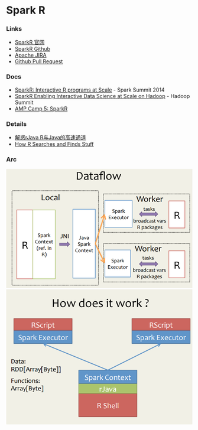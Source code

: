 # Spark R

### Links
- [SparkR 官网](http://amplab-extras.github.io/SparkR-pkg/)
- [SparkR Github](https://github.com/amplab-extras/SparkR-pkg)
- [Apache JIRA](https://issues.apache.org/jira/browse/SPARK-5654)
- [Github Pull Request](https://github.com/apache/spark/pull/5096)


### Docs
- [SparkR: Interactive R programs at Scale](http://spark-summit.org/2014/talk/sparkr-interactive-r-programs-at-scale-2) - Spark Summit 2014
- [SparkR Enabling Interactive Data Science at Scale on Hadoop](https://www.youtube.com/watch?v=Y21t3Taw7i8) - Hadoop Summit
- [AMP Camp 5: SparkR](https://www.youtube.com/watch?v=OxVIns6zvlk)


### Details
- [解惑rJava R与Java的高速通道](http://blog.fens.me/r-rjava-java/)
- [How R Searches and Finds Stuff](http://blog.obeautifulcode.com/R/How-R-Searches-And-Finds-Stuff/)

### Arc
![](/images/spark_r_dataflow.png)
![](/images/spark_r_how_work.png)

